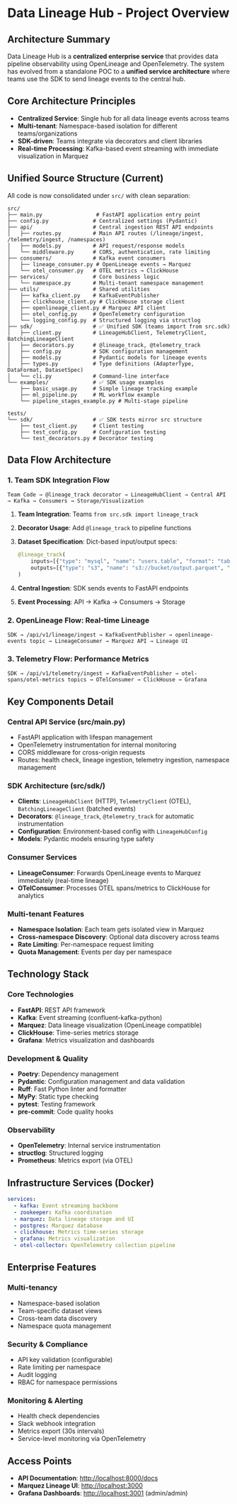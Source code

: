 # Data Lineage Hub - Project Overview

## Architecture Summary

Data Lineage Hub is a **centralized enterprise service** that provides data pipeline observability using OpenLineage and OpenTelemetry. The system has evolved from a standalone POC to a **unified service architecture** where teams use the SDK to send lineage events to the central hub.

## Core Architecture Principles

- **Centralized Service**: Single hub for all data lineage events across teams
- **Multi-tenant**: Namespace-based isolation for different teams/organizations
- **SDK-driven**: Teams integrate via decorators and client libraries
- **Real-time Processing**: Kafka-based event streaming with immediate visualization in Marquez

## Unified Source Structure (Current)

All code is now consolidated under `src/` with clean separation:

```text
src/
├── main.py                 # FastAPI application entry point
├── config.py              # Centralized settings (Pydantic)
├── api/                   # Central ingestion REST API endpoints
│   ├── routes.py          # Main API routes (/lineage/ingest, /telemetry/ingest, /namespaces)
│   ├── models.py          # API request/response models
│   └── middleware.py      # CORS, authentication, rate limiting
├── consumers/             # Kafka event consumers
│   ├── lineage_consumer.py # OpenLineage events → Marquez
│   └── otel_consumer.py   # OTEL metrics → ClickHouse
├── services/              # Core business logic
│   └── namespace.py       # Multi-tenant namespace management
├── utils/                 # Shared utilities
│   ├── kafka_client.py    # KafkaEventPublisher
│   ├── clickhouse_client.py # ClickHouse storage client
│   ├── openlineage_client.py # Marquez API client
│   ├── otel_config.py     # OpenTelemetry configuration
│   └── logging_config.py  # Structured logging via structlog
├── sdk/                   # ✅ Unified SDK (teams import from src.sdk)
│   ├── client.py          # LineageHubClient, TelemetryClient, BatchingLineageClient
│   ├── decorators.py      # @lineage_track, @telemetry_track
│   ├── config.py          # SDK configuration management
│   ├── models.py          # Pydantic models for lineage events
│   ├── types.py           # Type definitions (AdapterType, DataFormat, DatasetSpec)
│   └── cli.py             # Command-line interface
└── examples/              # ✅ SDK usage examples
    ├── basic_usage.py     # Simple lineage tracking example
    ├── ml_pipeline.py     # ML workflow example
    └── pipeline_stages_example.py # Multi-stage pipeline

tests/
└── sdk/                   # ✅ SDK tests mirror src structure
    ├── test_client.py     # Client testing
    ├── test_config.py     # Configuration testing
    └── test_decorators.py # Decorator testing
```

## Data Flow Architecture

### 1. Team SDK Integration Flow

```text
Team Code → @lineage_track decorator → LineageHubClient → Central API → Kafka → Consumers → Storage/Visualization
```

1. **Team Integration**: Teams `from src.sdk import lineage_track`
2. **Decorator Usage**: Add `@lineage_track` to pipeline functions
3. **Dataset Specification**: Dict-based input/output specs:

   ```python
   @lineage_track(
       inputs=[{"type": "mysql", "name": "users.table", "format": "table", "namespace": "prod-db"}],
       outputs=[{"type": "s3", "name": "s3://bucket/output.parquet", "format": "parquet", "namespace": "processed"}]
   )
   ```

4. **Central Ingestion**: SDK sends events to FastAPI endpoints
5. **Event Processing**: API → Kafka → Consumers → Storage

### 2. OpenLineage Flow: Real-time Lineage

```text
SDK → /api/v1/lineage/ingest → KafkaEventPublisher → openlineage-events topic → LineageConsumer → Marquez API → Lineage UI
```

### 3. Telemetry Flow: Performance Metrics

```text
SDK → /api/v1/telemetry/ingest → KafkaEventPublisher → otel-spans/otel-metrics topics → OTelConsumer → ClickHouse → Grafana
```

## Key Components Detail

### Central API Service (src/main.py)

- FastAPI application with lifespan management
- OpenTelemetry instrumentation for internal monitoring
- CORS middleware for cross-origin requests
- Routes: health check, lineage ingestion, telemetry ingestion, namespace management

### SDK Architecture (src/sdk/)

- **Clients**: `LineageHubClient` (HTTP), `TelemetryClient` (OTEL), `BatchingLineageClient` (batched events)
- **Decorators**: `@lineage_track`, `@telemetry_track` for automatic instrumentation
- **Configuration**: Environment-based config with `LineageHubConfig`
- **Models**: Pydantic models ensuring type safety

### Consumer Services

- **LineageConsumer**: Forwards OpenLineage events to Marquez immediately (real-time lineage)
- **OTelConsumer**: Processes OTEL spans/metrics to ClickHouse for analytics

### Multi-tenant Features

- **Namespace Isolation**: Each team gets isolated view in Marquez
- **Cross-namespace Discovery**: Optional data discovery across teams
- **Rate Limiting**: Per-namespace request limiting
- **Quota Management**: Events per day per namespace

## Technology Stack

### Core Technologies

- **FastAPI**: REST API framework
- **Kafka**: Event streaming (confluent-kafka-python)
- **Marquez**: Data lineage visualization (OpenLineage compatible)
- **ClickHouse**: Time-series metrics storage
- **Grafana**: Metrics visualization and dashboards

### Development & Quality

- **Poetry**: Dependency management
- **Pydantic**: Configuration management and data validation
- **Ruff**: Fast Python linter and formatter
- **MyPy**: Static type checking
- **pytest**: Testing framework
- **pre-commit**: Code quality hooks

### Observability

- **OpenTelemetry**: Internal service instrumentation
- **structlog**: Structured logging
- **Prometheus**: Metrics export (via OTEL)

## Infrastructure Services (Docker)

```yaml
services:
  - kafka: Event streaming backbone
  - zookeeper: Kafka coordination
  - marquez: Data lineage storage and UI
  - postgres: Marquez database
  - clickhouse: Metrics time-series storage
  - grafana: Metrics visualization
  - otel-collector: OpenTelemetry collection pipeline
```

## Enterprise Features

### Multi-tenancy

- Namespace-based isolation
- Team-specific dataset views
- Cross-team data discovery
- Namespace quota management

### Security & Compliance

- API key validation (configurable)
- Rate limiting per namespace
- Audit logging
- RBAC for namespace permissions

### Monitoring & Alerting

- Health check dependencies
- Slack webhook integration
- Metrics export (30s intervals)
- Service-level monitoring via OpenTelemetry

## Access Points

- **API Documentation**: <http://localhost:8000/docs>
- **Marquez Lineage UI**: <http://localhost:3000>
- **Grafana Dashboards**: <http://localhost:3001> (admin/admin)
